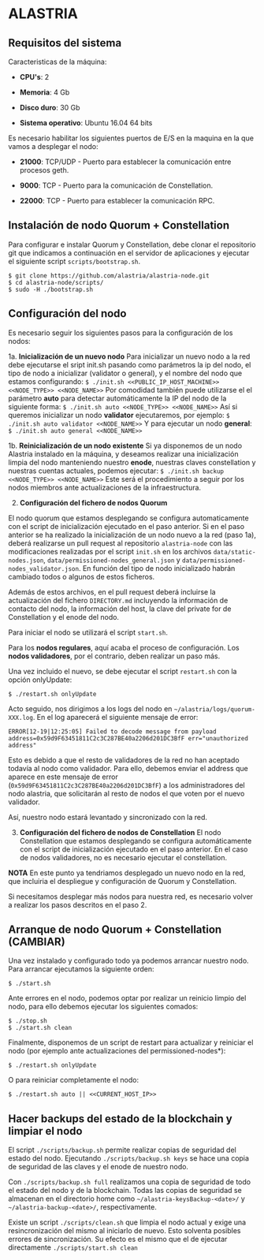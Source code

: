 # ALASTRIA #

## Requisitos del sistema

Caracteristicas de la máquina:

* **CPU's**: 2

* **Memoria**: 4 Gb

* **Disco duro**: 30 Gb

* **Sistema operativo**: Ubuntu 16.04 64 bits

Es necesario habilitar los siguientes puertos de E/S en la maquina en la que vamos a desplegar el nodo:

* **21000**: TCP/UDP - Puerto para establecer la comunicación entre procesos geth.

* **9000**: TCP - Puerto para la comunicación de Constellation.

* **22000**: TCP - Puerto para establecer la comunicación RPC.

## Instalación de nodo Quorum + Constellation

Para configurar e instalar Quorum y Constellation, debe clonar el repositorio git que indicamos a continuación en el servidor de aplicaciones y ejecutar el siguiente script `scripts/bootstrap.sh`.

```
$ git clone https://github.com/alastria/alastria-node.git
$ cd alastria-node/scripts/
$ sudo -H ./bootstrap.sh
```

## Configuración del nodo
 Es necesario seguir los siguientes pasos para la configuración de los nodos:

1a. **Inicialización de un nuevo nodo**
Para inicializar un nuevo nodo a la red debe ejecutarse el sript init.sh pasando como parámetros la ip del nodo, el tipo de nodo a inicializar (validator o general), y el nombre del nodo que estamos configurando:
	```
	$ ./init.sh <<PUBLIC_IP_HOST_MACHINE>> <<NODE_TYPE>> <<NODE_NAME>>
	```
Por comodidad también puede utilizarse el el parámetro **auto** para detectar automáticamente la IP del nodo de la siguiente forma:
	```
	$ ./init.sh auto <<NODE_TYPE>> <<NODE_NAME>>
	```
Así si queremos inicializar un nodo **validator** ejecutaremos, por ejemplo: 
	```
	$ ./init.sh auto validator <<NODE_NAME>>
	```
Y para ejecutar un nodo **general**:
	```
	$ ./init.sh auto general <<NODE_NAME>>
	```

1b. **Reinicialización de un nodo existente**
Si ya disponemos de un nodo Alastria instalado en la máquina, y deseamos realizar una inicialización limpia del nodo manteniendo nuestro **enode**, 
nuestras claves constellation y nuestras cuentas actuales, podemos ejecutar:
    ```
	$ ./init.sh backup <<NODE_TYPE>> <<NODE_NAME>>
	```
Este será el procedimiento a seguir por los nodos miembros ante actualizaciones de la infraestructura.

2. **Configuración del fichero de nodos Quorum**

El nodo quorum que estamos desplegando se configura automaticamente con el script de
inicialización ejecutado en el paso anterior. Si en el paso anterior se ha realizado la 
inicialización de un nodo nuevo a la red (paso 1a), deberá realizarse un pull request al 
repositorio `alastria-node` con las modificaciones
realizadas por el script `init.sh` en los archivos `data/static-nodes.json`,
`data/permissioned-nodes_general.json` y `data/permissioned-nodes_validator.json`.
En función del tipo de nodo inicializado habrán cambiado todos o algunos de estos
ficheros.

Además de estos archivos, en el pull request deberá incluirse la actualización
del fichero `DIRECTORY.md` incluyendo la información de contacto del nodo, 
la información del host, 
la clave del private for de Constellation y el enode del nodo.

Para iniciar el nodo se utilizará el script `start.sh`.

Para los **nodos regulares**, aquí acaba el proceso de configuración. Los 
**nodos validadores**, por el contrario, deben realizar un paso más. 

Una vez incluido el nuevo, se debe ejecutar el
script `restart.sh` con la opción onlyUpdate:
```
$ ./restart.sh onlyUpdate
```

Acto seguido,
nos dirigimos a los logs del nodo en `~/alastria/logs/quorum-XXX.log`.
En el log aparecerá el siguiente mensaje de error:
```
ERROR[12-19|12:25:05] Failed to decode message from payload    address=0x59d9F63451811C2c3C287BE40a2206d201DC3BfF err="unauthorized address"
```
Esto es debido a que el resto de validadores de la red no han aceptado todavía
al nodo como validador. Para ello, debemos enviar el address que aparece en
este mensaje de error (`0x59d9F63451811C2c3C287BE40a2206d201DC3BfF`) a los administradores del nodo alastria, que solicitarán al resto de nodos el que voten por el nuevo validador.

Así, nuestro nodo estará levantado y sincronizado con la red.

3. **Configuración del fichero de nodos de Constellation**
	El nodo Constellation que estamos desplegando se configura automáticamente con el script de inicialización ejecutado en el paso anterior. En el caso de nodos validadores, no
	es necesario ejecutar el constellation.

**NOTA**
En este punto ya tendriamos desplegado un nuevo nodo en la red, que incluiria el despliegue y configuración de Quorum y Constellation.

Si necesitamos desplegar más nodos para nuestra red, es necesario volver a realizar los pasos descritos en el paso 2.

## Arranque de nodo Quorum + Constellation (CAMBIAR)
Una vez instalado y configurado todo ya podemos arrancar nuestro nodo. Para arrancar ejecutamos la siguiente orden:
```
$ ./start.sh
```
Ante errores en el nodo, podemos optar por realizar un reinicio limpio del nodo, para ello debemos
ejecutar los siguientes comados:
```
$ ./stop.sh
$ ./start.sh clean
```
Finalmente, disponemos de un script de restart para actualizar y reiniciar el nodo
(por ejemplo ante actualizaciones del permissioned-nodes*):
```
$ ./restart.sh onlyUpdate
```
O para reiniciar completamente
el nodo:
```
$ ./restart.sh auto || <<CURRENT_HOST_IP>>
```

## Hacer backups del estado de la blockchain y limpiar el nodo
El script `./scripts/backup.sh` permite realizar copias de seguridad del estado del nodo.
Ejecutando `./scripts/backup.sh keys` se hace una copia de seguridad de las claves
y el enode de nuestro nodo.

Con `./scripts/backup.sh full` realizamos una copia de seguridad 
de todo el estado del nodo y de la
blockchain. Todas las copias de seguridad se almacenan en el directorio home
como `~/alastria-keysBackup-<date>/` y `~/alastria-backup-<date>/`, respectivamente.

Existe un script `./scripts/clean.sh` que limpia el nodo actual y exige una resincronización
del mismo al iniciarlo de nuevo. Esto solventa posibles errores de sincronización.
Su efecto es el mismo que el de ejecutar directamente `./scripts/start.sh clean`

<!-- EN PROCESO DE REVISIÓN

## Build/Run with Docker

**NOTA**
Ejecución con Docker es muy experimental y se requiere ejecutar el contenedor en modo interactivo y desde allí ejecutar los scripts `init.sh` y `start.sh`.


Existen dos posibilidades cómo ejecutar **Quorum** y **Constellation** con [Docker](https://www.docker.com/):
- Primera posibilidad es la más fácil y depende de una imagen de Docker disponible en [Docker Hub](hub.docker.com). En este caso lo único que se requiere es ejecutar el siguiente comando:
```
docker run -it --rm --name alastria -p 9000:9000 -p 21000:21000 -p 22000:22000 -p 41000:41000 koubek/alastria-node bash
```

- La segundo opción supone de que la imagen se quiere construir por el usuario mismo y para ello sirve el fichero `Dockerfile`. Para crear la imagen propia hay que ejecutar el siguiente este commando desde la carpeta dónde se encuentra el mismo fichero `Dockerfile`:
```
docker build -t alastria .
```

Al tener la imagen preparada se puede ejecutar (ahora en forma experimental e interactiva solo):
```
docker run -it --rm --name alastria -p 9000:9000 -p 21000:21000 -p 22000:22000 -p 41000:41000 alastria bash
``` -->
